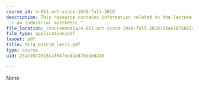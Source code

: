 ```yaml
---
course_id: 4-651-art-since-1940-fall-2010
description: This resource contains information related to the lecture "sixties abstraction/figuration
  - an industrial aesthetic."
file_location: /coursemedia/4-651-art-since-1940-fall-2010/23ae1672015caf04fee41e876b1e0240_MIT4_651F10_lec15.pdf
file_type: application/pdf
layout: pdf
title: MIT4_651F10_lec15.pdf
type: course
uid: 23ae1672015caf04fee41e876b1e0240

---
```

None